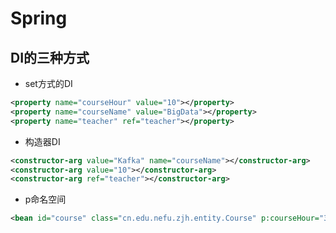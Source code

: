# Spring
## DI的三种方式
- set方式的DI
```xml
<property name="courseHour" value="10"></property>
<property name="courseName" value="BigData"></property>
<property name="teacher" ref="teacher"></property>
```
- 构造器DI
```xml
<constructor-arg value="Kafka" name="courseName"></constructor-arg>
<constructor-arg value="10"></constructor-arg>
<constructor-arg ref="teacher"></constructor-arg>
```
- p命名空间
```xml
<bean id="course" class="cn.edu.nefu.zjh.entity.Course" p:courseHour="300" p:courseName="Kafka" p:teacher-ref="teacher">
```